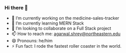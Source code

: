 ### Hi there 👋

<!--
**shreyagarwal7924/shreyagarwal7924** is a ✨ _special_ ✨ repository because its `README.md` (this file) appears on your GitHub profile.

Here are some ideas to get you started:
-->
- 🔭 I’m currently working on the medicine-sales-tracker
- 🌱 I’m currently learning MERN Stack
- 👯 I’m looking to collaborate on a Full Stack project
- 📫 How to reach me: agarwal.shrey@northeastern.edu
- 😄 Pronouns: he/him
- ⚡ Fun fact: I rode the fastest roller coaster in the world. 

